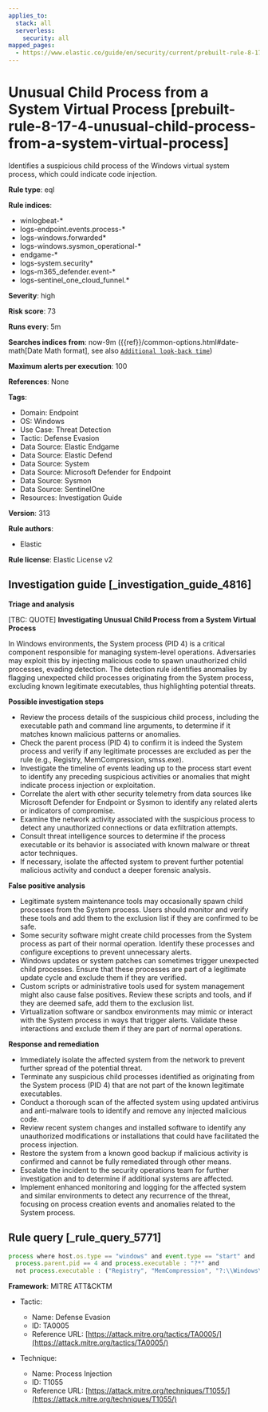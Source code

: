 ```yaml
---
applies_to:
  stack: all
  serverless:
    security: all
mapped_pages:
  - https://www.elastic.co/guide/en/security/current/prebuilt-rule-8-17-4-unusual-child-process-from-a-system-virtual-process.html
---
```


# Unusual Child Process from a System Virtual Process [prebuilt-rule-8-17-4-unusual-child-process-from-a-system-virtual-process]

Identifies a suspicious child process of the Windows virtual system process, which could indicate code injection.

**Rule type**: eql

**Rule indices**:

* winlogbeat-*
* logs-endpoint.events.process-*
* logs-windows.forwarded*
* logs-windows.sysmon_operational-*
* endgame-*
* logs-system.security*
* logs-m365_defender.event-*
* logs-sentinel_one_cloud_funnel.*

**Severity**: high

**Risk score**: 73

**Runs every**: 5m

**Searches indices from**: now-9m ({{ref}}/common-options.html#date-math[Date Math format], see also [`Additional look-back time`](docs-content://solutions/security/detect-and-alert/create-detection-rule.md#rule-schedule))

**Maximum alerts per execution**: 100

**References**: None

**Tags**:

* Domain: Endpoint
* OS: Windows
* Use Case: Threat Detection
* Tactic: Defense Evasion
* Data Source: Elastic Endgame
* Data Source: Elastic Defend
* Data Source: System
* Data Source: Microsoft Defender for Endpoint
* Data Source: Sysmon
* Data Source: SentinelOne
* Resources: Investigation Guide

**Version**: 313

**Rule authors**:

* Elastic

**Rule license**: Elastic License v2

## Investigation guide [_investigation_guide_4816]

**Triage and analysis**

[TBC: QUOTE]
**Investigating Unusual Child Process from a System Virtual Process**

In Windows environments, the System process (PID 4) is a critical component responsible for managing system-level operations. Adversaries may exploit this by injecting malicious code to spawn unauthorized child processes, evading detection. The detection rule identifies anomalies by flagging unexpected child processes originating from the System process, excluding known legitimate executables, thus highlighting potential threats.

**Possible investigation steps**

* Review the process details of the suspicious child process, including the executable path and command line arguments, to determine if it matches known malicious patterns or anomalies.
* Check the parent process (PID 4) to confirm it is indeed the System process and verify if any legitimate processes are excluded as per the rule (e.g., Registry, MemCompression, smss.exe).
* Investigate the timeline of events leading up to the process start event to identify any preceding suspicious activities or anomalies that might indicate process injection or exploitation.
* Correlate the alert with other security telemetry from data sources like Microsoft Defender for Endpoint or Sysmon to identify any related alerts or indicators of compromise.
* Examine the network activity associated with the suspicious process to detect any unauthorized connections or data exfiltration attempts.
* Consult threat intelligence sources to determine if the process executable or its behavior is associated with known malware or threat actor techniques.
* If necessary, isolate the affected system to prevent further potential malicious activity and conduct a deeper forensic analysis.

**False positive analysis**

* Legitimate system maintenance tools may occasionally spawn child processes from the System process. Users should monitor and verify these tools and add them to the exclusion list if they are confirmed to be safe.
* Some security software might create child processes from the System process as part of their normal operation. Identify these processes and configure exceptions to prevent unnecessary alerts.
* Windows updates or system patches can sometimes trigger unexpected child processes. Ensure that these processes are part of a legitimate update cycle and exclude them if they are verified.
* Custom scripts or administrative tools used for system management might also cause false positives. Review these scripts and tools, and if they are deemed safe, add them to the exclusion list.
* Virtualization software or sandbox environments may mimic or interact with the System process in ways that trigger alerts. Validate these interactions and exclude them if they are part of normal operations.

**Response and remediation**

* Immediately isolate the affected system from the network to prevent further spread of the potential threat.
* Terminate any suspicious child processes identified as originating from the System process (PID 4) that are not part of the known legitimate executables.
* Conduct a thorough scan of the affected system using updated antivirus and anti-malware tools to identify and remove any injected malicious code.
* Review recent system changes and installed software to identify any unauthorized modifications or installations that could have facilitated the process injection.
* Restore the system from a known good backup if malicious activity is confirmed and cannot be fully remediated through other means.
* Escalate the incident to the security operations team for further investigation and to determine if additional systems are affected.
* Implement enhanced monitoring and logging for the affected system and similar environments to detect any recurrence of the threat, focusing on process creation events and anomalies related to the System process.


## Rule query [_rule_query_5771]

```js
process where host.os.type == "windows" and event.type == "start" and
  process.parent.pid == 4 and process.executable : "?*" and
  not process.executable : ("Registry", "MemCompression", "?:\\Windows\\System32\\smss.exe")
```

**Framework**: MITRE ATT&CKTM

* Tactic:

    * Name: Defense Evasion
    * ID: TA0005
    * Reference URL: [https://attack.mitre.org/tactics/TA0005/](https://attack.mitre.org/tactics/TA0005/)

* Technique:

    * Name: Process Injection
    * ID: T1055
    * Reference URL: [https://attack.mitre.org/techniques/T1055/](https://attack.mitre.org/techniques/T1055/)



